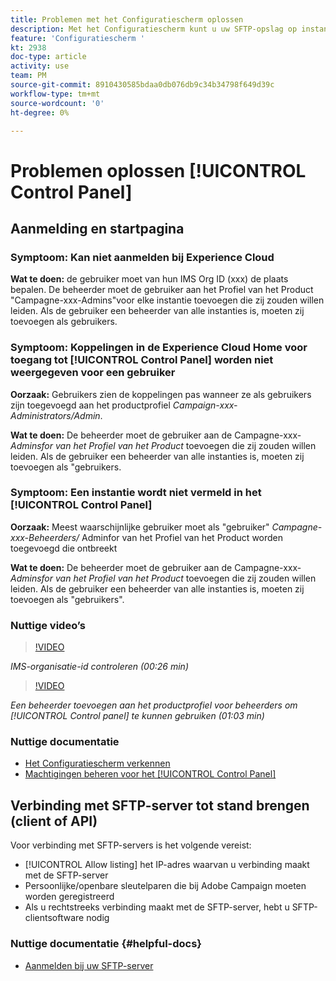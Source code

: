 ```yaml
---
title: Problemen met het Configuratiescherm oplossen
description: Met het Configuratiescherm kunt u uw SFTP-opslag op instantie controleren en beheren en IP-adressen van lijsten van gewenste personen beheren.
feature: 'Configuratiescherm '
kt: 2938
doc-type: article
activity: use
team: PM
source-git-commit: 8910430585bdaa0db076db9c34b34798f649d39c
workflow-type: tm+mt
source-wordcount: '0'
ht-degree: 0%

---
```



# Problemen oplossen [!UICONTROL Control Panel]

## Aanmelding en startpagina

### Symptoom: Kan niet aanmelden bij Experience Cloud

**Wat te doen:**
de gebruiker moet van hun IMS Org ID (xxx) de plaats bepalen. De beheerder moet de gebruiker aan het Profiel van het Product &quot;Campagne-xxx-Admins&quot;voor elke instantie toevoegen die zij zouden willen leiden. Als de gebruiker een beheerder van alle instanties is, moeten zij toevoegen als gebruikers.

### Symptoom: Koppelingen in de Experience Cloud Home voor toegang tot [!UICONTROL Control Panel] worden niet weergegeven voor een gebruiker

**Oorzaak:**
Gebruikers zien de koppelingen pas wanneer ze als gebruikers zijn toegevoegd aan het productprofiel _Campaign-xxx-Administrators/Admin_.

**Wat te doen:**
De beheerder moet de gebruiker aan de Campagne-xxx- _Adminsfor van het Profiel van het Product_  toevoegen die zij zouden willen leiden. Als de gebruiker een beheerder van alle instanties is, moeten zij toevoegen als &quot;gebruikers.

### Symptoom: Een instantie wordt niet vermeld in het [!UICONTROL Control Panel]

**Oorzaak:**
Meest waarschijnlijke gebruiker moet als &quot;gebruiker&quot; _Campagne-xxx-Beheerders/_ Adminfor van het Profiel van het Product worden toegevoegd die ontbreekt

**Wat te doen:**
De beheerder moet de gebruiker aan de Campagne-xxx- _Adminsfor van het Profiel van het Product_  toevoegen die zij zouden willen leiden. Als de gebruiker een beheerder van alle instanties is, moeten zij toevoegen als &quot;gebruikers&quot;.

### Nuttige video’s

>[!VIDEO](https://video.tv.adobe.com/v/27183?quality=12)

*IMS-organisatie-id controleren (00:26 min)*

>[!VIDEO](https://video.tv.adobe.com/v/27147?quality=12)

*Een beheerder toevoegen aan het productprofiel voor beheerders om [!UICONTROL Control panel] te kunnen gebruiken (01:03 min)*

### Nuttige documentatie

* [Het Configuratiescherm verkennen](https://experienceleague.adobe.com/docs/control-panel/using/control-panel-home.html?lang=nl)
* [Machtigingen beheren voor het [!UICONTROL Control Panel]](https://experienceleague.adobe.com/docs/control-panel/using/control-panel-home.html?lang=en)

## Verbinding met SFTP-server tot stand brengen (client of API)

Voor verbinding met SFTP-servers is het volgende vereist:

* [!UICONTROL Allow listing] het IP-adres waarvan u verbinding maakt met de SFTP-server
* Persoonlijke/openbare sleutelparen die bij Adobe Campaign moeten worden geregistreerd
* Als u rechtstreeks verbinding maakt met de SFTP-server, hebt u SFTP-clientsoftware nodig

### Nuttige documentatie {#helpful-docs}

* [Aanmelden bij uw SFTP-server](https://experienceleague.adobe.com/docs/control-panel/using/control-panel-home.html?lang=en)

